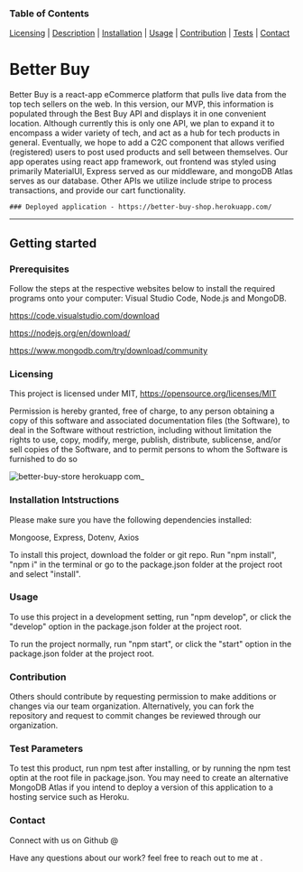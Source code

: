  ### Table of Contents 
 [Licensing](#licensing) | [Description](#description) | [Installation](#installation-intstructions) | [Usage](#usage) | [Contribution](#contribution) | [Tests](#test-parameters) | [Contact](#contact)

# Better Buy 
 
   Better Buy is a react-app eCommerce platform that pulls live data from the top tech sellers on the web. In this version, our MVP, this information is populated through the Best Buy API and displays it in one convenient location. Although currently this is only one API, we plan to expand it to encompass a wider variety of tech, and act as a hub for tech products in general. Eventually, we hope to add a C2C component that allows verified (registered) users to post used products and sell between themselves. Our app operates using react app framework, out frontend was styled using primarily MaterialUI, Express served as our middleware, and mongoDB Atlas serves as our database. Other APIs we utilize include stripe to process transactions, and provide our cart functionality. 
   
    ### Deployed application - https://better-buy-shop.herokuapp.com/
    
---
   
 ## Getting started
    
 ### Prerequisites
    
 Follow the steps at the respective websites below to install the required programs onto your computer: Visual Studio Code, Node.js and MongoDB.

 https://code.visualstudio.com/download


 https://nodejs.org/en/download/


 https://www.mongodb.com/try/download/community



### Licensing
  This project is licensed under MIT, https://opensource.org/licenses/MIT
  
  Permission is hereby granted, free of charge, to any person obtaining a copy of this software and associated documentation files (the Software), to deal in the Software without restriction, including without limitation the rights to use, copy, modify, merge, publish, distribute, sublicense, and/or sell copies of the Software, and to permit persons to whom the Software is furnished to do so
  

![better-buy-store herokuapp com_](https://user-images.githubusercontent.com/84198162/140593514-318a6a57-b2bd-49f9-84d0-ccd3203b87da.png)

### Installation Intstructions
  Please make sure you have the following dependencies installed: 
  
  Mongoose,
  Express,
  Dotenv,
  Axios
  
  To install this project, download the folder or git repo.
  Run "npm install", "npm i" in the terminal or go to the package.json folder at the project root and select "install". 


### Usage 
 To use this project in a development setting, run "npm develop", or click the "develop" option in the package.json folder at the project root. 

 To run the project normally, run "npm start", or click the "start" option in the package.json folder at the project root. 


### Contribution
  Others should contribute by requesting permission to make additions or changes via our team organization. Alternatively, you can fork the repository and request to commit changes be reviewed through our organization. 

### Test Parameters
  To test this product, run npm test after installing, or by running the npm test optin at the root file in package.json. You may need to create an alternative MongoDB Atlas if you intend to deploy a version of this application to a hosting service such as Heroku. 

### Contact
  Connect with us on Github @ 
  
  Have any questions about our work? feel free to reach out to me at . 
 
